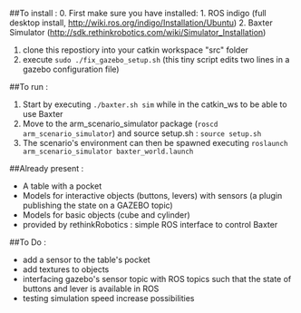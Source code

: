 ##To install :
0. First make sure you have installed:
    1. ROS indigo (full desktop install, http://wiki.ros.org/indigo/Installation/Ubuntu)
    2. Baxter Simulator (http://sdk.rethinkrobotics.com/wiki/Simulator_Installation)
1. clone this repostiory into your catkin workspace "src" folder
2. execute ```sudo ./fix_gazebo_setup.sh``` (this tiny script edits two lines in a gazebo configuration file)


##To run :
1. Start by executing ```./baxter.sh sim``` while in the catkin_ws to be able to use Baxter
2. Move to the arm_scenario_simulator package (```roscd arm_scenario_simulator```) and source setup.sh : ```source setup.sh```
3. The scenario's environment can then be spawned executing ```roslaunch arm_scenario_simulator baxter_world.launch```


##Already present : 
* A table with a pocket
* Models for interactive objects (buttons, levers) with sensors (a plugin publishing the state on a GAZEBO topic)
* Models for basic objects (cube and cylinder)
* provided by rethinkRobotics : simple ROS interface to control Baxter

##To Do :
* add a sensor to the table's pocket
* add textures to objects
* interfacing gazebo's sensor topic with ROS topics such that the state of buttons and lever is available in ROS
* testing simulation speed increase possibilities